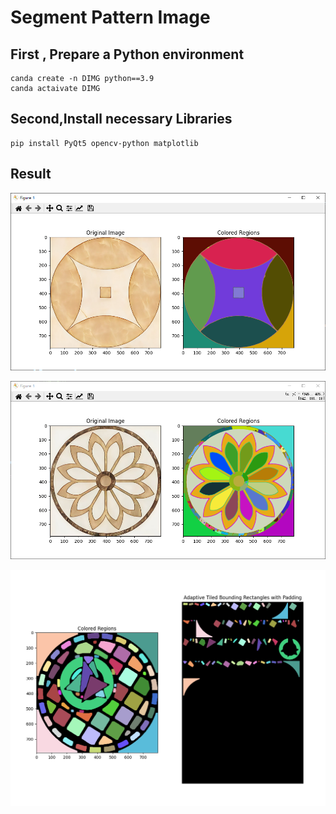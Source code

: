 # Segment Pattern Image

## First , Prepare a Python environment

```
canda create -n DIMG python==3.9
canda actaivate DIMG
```

## Second,Install necessary Libraries

```
pip install PyQt5 opencv-python matplotlib
```



## Result

![Snipaste_2024-10-04_11-26-16](.\img\Snipaste_2024-10-04_11-26-16.png)

![Snipaste_2024-10-04_11-29-09](.\img\Snipaste_2024-10-04_11-29-09.png)

![Snipaste_2024-10-05_08-55-49](.\img\Snipaste_2024-10-05_08-55-49.png)
